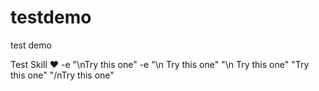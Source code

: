 # testdemo
test demo

Test Skill ♥
-e "\nTry this one" 
-e "\n Try this one" 
"\n Try this one" 
"Try this one" 
"/nTry this one" 
